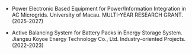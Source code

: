 - Power Electronic Based Equipment for Power/Information Integration in AC Microgrids. University of Macau. MULTI-YEAR RESEARCH GRANT. (2025-2027)

- Active Balancing System for Battery Packs in Energy Storage System. Jiangsu Koyoe Energy Technology Co., Ltd. Industry-oriented Projects. (2022-2023)